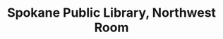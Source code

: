 ---
layout: repo
title: "Spokane Public Library, Northwest Room"
id: 25677
permalink: repos/25677/
---